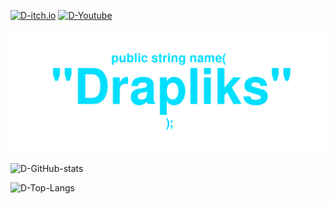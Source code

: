 [![D-itch.io](https://img.shields.io/badge/Itch.io-ffffff?style=for-the-badge&logo=itch.io)](https://drapliks.itch.io/)
[![D-Youtube](https://img.shields.io/badge/Youtube-ff0000?style=for-the-badge&logo=youtube)](https://www.youtube.com/@DrapliksDev)


![](logo.png)




![D-GitHub-stats](https://github-readme-stats.vercel.app/api?username=Drapliks&show_icons=true&theme=dark&hide_border=true)

![D-Top-Langs](https://github-readme-stats.vercel.app/api/top-langs/?username=Drapliks&layout=compact&theme=dark&hide_border=true)
